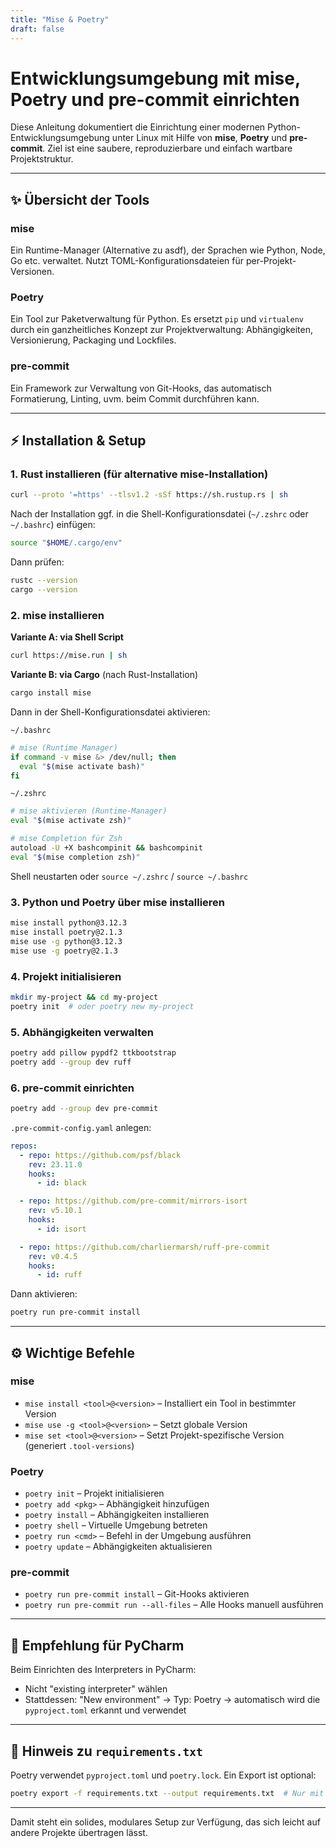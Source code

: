 ```yaml
---
title: "Mise & Poetry"
draft: false
---
```

# Entwicklungsumgebung mit mise, Poetry und pre-commit einrichten

Diese Anleitung dokumentiert die Einrichtung einer modernen 
Python-Entwicklungsumgebung unter Linux mit Hilfe von **mise**, **Poetry** 
und **pre-commit**. Ziel ist eine saubere, reproduzierbare und einfach 
wartbare Projektstruktur.

---

## ✨ Übersicht der Tools

### mise

Ein Runtime-Manager (Alternative zu asdf), der Sprachen wie Python, Node, 
Go etc. verwaltet. Nutzt TOML-Konfigurationsdateien für per-Projekt-Versionen.

### Poetry

Ein Tool zur Paketverwaltung für Python. Es ersetzt `pip` und `virtualenv` 
durch ein ganzheitliches Konzept zur Projektverwaltung: Abhängigkeiten, 
Versionierung, Packaging und Lockfiles.

### pre-commit

Ein Framework zur Verwaltung von Git-Hooks, das automatisch Formatierung, 
Linting, uvm. beim Commit durchführen kann.

---

## ⚡ Installation & Setup

### 1. Rust installieren (für alternative mise-Installation)

```bash
curl --proto '=https' --tlsv1.2 -sSf https://sh.rustup.rs | sh
```

Nach der Installation ggf. in die Shell-Konfigurationsdatei 
(`~/.zshrc` oder `~/.bashrc`) einfügen:

```bash
source "$HOME/.cargo/env"
```

Dann prüfen:

```bash
rustc --version
cargo --version
```

### 2. mise installieren

**Variante A: via Shell Script**

```bash
curl https://mise.run | sh
```

**Variante B: via Cargo** (nach Rust-Installation)

```bash
cargo install mise
```

Dann in der Shell-Konfigurationsdatei aktivieren:

`~/.bashrc`
```bash
# mise (Runtime Manager)
if command -v mise &> /dev/null; then
  eval "$(mise activate bash)"
fi
```
`~/.zshrc`
```bash
# mise aktivieren (Runtime-Manager)
eval "$(mise activate zsh)"

# mise Completion für Zsh
autoload -U +X bashcompinit && bashcompinit
eval "$(mise completion zsh)"
```

Shell neustarten oder `source ~/.zshrc` / `source ~/.bashrc`

### 3. Python und Poetry über mise installieren

```bash
mise install python@3.12.3
mise install poetry@2.1.3
mise use -g python@3.12.3
mise use -g poetry@2.1.3
```

### 4. Projekt initialisieren

```bash
mkdir my-project && cd my-project
poetry init  # oder poetry new my-project
```

### 5. Abhängigkeiten verwalten

```bash
poetry add pillow pypdf2 ttkbootstrap
poetry add --group dev ruff
```

### 6. pre-commit einrichten

```bash
poetry add --group dev pre-commit
```

`.pre-commit-config.yaml` anlegen:

```yaml
repos:
  - repo: https://github.com/psf/black
    rev: 23.11.0
    hooks:
      - id: black

  - repo: https://github.com/pre-commit/mirrors-isort
    rev: v5.10.1
    hooks:
      - id: isort

  - repo: https://github.com/charliermarsh/ruff-pre-commit
    rev: v0.4.5
    hooks:
      - id: ruff
```

Dann aktivieren:

```bash
poetry run pre-commit install
```

---

## ⚙ Wichtige Befehle

### mise

* `mise install <tool>@<version>` – Installiert ein Tool in bestimmter Version
* `mise use -g <tool>@<version>` – Setzt globale Version
* `mise set <tool>@<version>` – Setzt Projekt-spezifische Version (generiert `.tool-versions`)

### Poetry

* `poetry init` – Projekt initialisieren
* `poetry add <pkg>` – Abhängigkeit hinzufügen
* `poetry install` – Abhängigkeiten installieren
* `poetry shell` – Virtuelle Umgebung betreten
* `poetry run <cmd>` – Befehl in der Umgebung ausführen
* `poetry update` – Abhängigkeiten aktualisieren

### pre-commit

* `poetry run pre-commit install` – Git-Hooks aktivieren
* `poetry run pre-commit run --all-files` – Alle Hooks manuell ausführen

---

## 🔄 Empfehlung für PyCharm

Beim Einrichten des Interpreters in PyCharm:

* Nicht "existing interpreter" wählen
* Stattdessen: "New environment" → Typ: Poetry → automatisch wird die `pyproject.toml` erkannt und verwendet

---

## 📄 Hinweis zu `requirements.txt`

Poetry verwendet `pyproject.toml` und `poetry.lock`. Ein Export ist optional:

```bash
poetry export -f requirements.txt --output requirements.txt  # Nur mit Plugin oder neueren Versionen
```

---

Damit steht ein solides, modulares Setup zur Verfügung, das sich leicht auf andere Projekte übertragen lässt.

